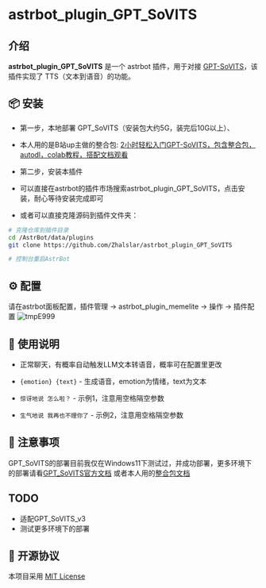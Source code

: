 # astrbot_plugin_GPT_SoVITS

## 介绍

**astrbot_plugin_GPT_SoVITS** 是一个 astrbot 插件，用于对接 [GPT-SoVITS](https://github.com/RVC-Boss/GPT-SoVITS)，该插件实现了 TTS（文本到语音）的功能。


## 📦 安装

- 第一步，本地部署 GPT_SoVITS（安装包大约5G，装完后10G以上）、
- 本人用的是B站up主做的整合包: [2小时轻松入门GPT-SoVITS，包含整合包，autodl，colab教程，搭配文档观看](https://www.bilibili.com/video/BV1GJ4m1e7x2/?share_source=copy_web&vd_source=b3e26d110d9269b5607f8a2e9ffb7345)

- 第二步，安装本插件
- 可以直接在astrbot的插件市场搜索astrbot_plugin_GPT_SoVITS，点击安装，耐心等待安装完成即可  

- 或者可以直接克隆源码到插件文件夹：
```bash
# 克隆仓库到插件目录
cd /AstrBot/data/plugins
git clone https://github.com/Zhalslar/astrbot_plugin_GPT_SoVITS 

# 控制台重启AstrBot
```




## ⚙️ 配置
 
请在astrbot面板配置，插件管理 -> astrbot_plugin_memelite -> 操作 -> 插件配置
![tmpE999](https://github.com/user-attachments/assets/2f101895-a28f-45d7-8707-84f46ea3d990)


## 🐔 使用说明
- 正常聊天，有概率自动触发LLM文本转语音，概率可在配置里更改

- `{emotion} {text}` - 生成语音，emotion为情绪，text为文本
- `惊讶地说 怎么啦？` - 示例1，注意用空格隔空参数
- `生气地说 我再也不理你了` - 示例2，注意用空格隔空参数

## 📌 注意事项
GPT_SoVITS的部署目前我仅在Windows11下测试过，并成功部署，更多环境下的部署请看[GPT_SoVITS官方文档](https://github.com/RVC-Boss/GPT-SoVITS/blob/main/docs/cn/README.md)
或者本人用的[整合包文档](https://www.yuque.com/xter/zibxlp/nqi871glgxfy717e#)


## TODO
- 适配GPT_SoVITS_v3
- 测试更多环境下的部署

## 📜 开源协议
本项目采用 [MIT License](LICENSE)

